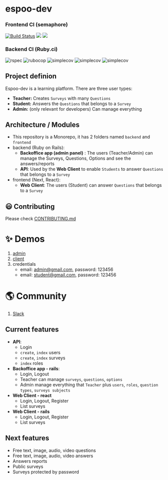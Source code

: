 # espoo-dev

<p align="center">
  <h3>Frontend CI (semaphore)</h3>
  <a href='https://andersonmalheiro.semaphoreci.com/badges/espoo-dev/branches/master.svg?style=shields'> <img src='https://andersonmalheiro.semaphoreci.com/badges/espoo-dev/branches/main.svg?style=shields' alt='Build Status'></a>
  <a href="https://codeclimate.com/github/espoo-dev/espoo-dev/maintainability"><img src="https://api.codeclimate.com/v1/badges/9979316a0c088a5cf937/maintainability" /></a>
  <a href="https://codeclimate.com/github/espoo-dev/espoo-dev/test_coverage"><img src="https://api.codeclimate.com/v1/badges/9979316a0c088a5cf937/test_coverage" /></a>
</p>

<p align="center">
  <h3>Backend CI (Ruby.ci)</h3>

  <img src="https://ruby.ci/badges/c9e80d1d-18a0-48f0-a533-541666383998/rspec?cache=false" alt="rspec"/>
  <img src="https://ruby.ci/badges/c9e80d1d-18a0-48f0-a533-541666383998/rubocop?cache=false" alt="rubocop"/>
  <img src="https://ruby.ci/badges/c9e80d1d-18a0-48f0-a533-541666383998/simplecov?cache=false" alt="simplecov"/>
  <img src="https://ruby.ci/badges/c9e80d1d-18a0-48f0-a533-541666383998/brakeman?cache=false" alt="simplecov"/>
  <img src="https://ruby.ci/badges/c9e80d1d-18a0-48f0-a533-541666383998/reek?cache=false" alt="simplecov"/>
</p>

## Project definion

Espoo-dev is a learning platform. There are three user types:

- **Teacher:** Creates `Surveys` with many `Questions`
- **Student:** Answers the `Questions` that belongs to a `Survey`
- **Admin:** (only relevant for developers) Can manage everything

## Architecture / Modules

- This repository is a Monorepo, it has 2 folders named `backend` and `frontend`
- backend (Ruby on Rails):
  - **Backoffice app (admin panel)** : The users (Teacher/Admin) can manage the Surveys, Questions, Options and see the answers/reports
  - **API**: Used by the **Web Client** to enable `Students` to answer `Questions` that belongs to a `Survey`
- frontend (Next, React):
  - **Web Client**: The users (Student) can answer `Questions` that belongs to a `Survey`

## :smiley: Contributing

Please check [CONTRIBUTING.md](https://github.com/espoo-dev/espoo-dev/blob/main/CONTRIBUTING.md)

# ✨ Demos

1. [admin](https://espoo.herokuapp.com/)
1. [client](https://espoolingo.herokuapp.com/)
1. credentials
   - email: admin@gmail.com, password: 123456
   - email: student@gmail.com, password: 123456

# 🌎 Community

1. [Slack](https://join.slack.com/t/espoo-dev/shared_invite/zt-q3od66jm-x7MNmrenB0fra86jop0jsg)

## Current features

- **API**:
  - Login
  - `create`, `index` users
  - `create`, `index` surveys
  - `index` roles
- **Backoffice app - rails**:
  - Login, Logout
  - Teacher can manage `surveys`, `questions`, `options`
  - Admin manage everything that `Teacher` plus `users`, `roles`, `question types`, `surveys subjects`
- **Web Client - react**
  - Login, Logout, Register
  - List surveys
- **Web Client - rails**
  - Login, Logout, Register
  - List surveys

## Next features

- Free text, image, audio, video questions
- Free text, image, audio, video answers
- Answers reports
- Public surveys
- Surveys protected by password
